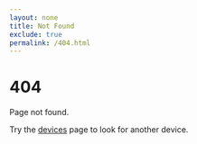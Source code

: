 ```yaml
---
layout: none
title: Not Found
exclude: true
permalink: /404.html
---
```


# 404

Page not found.

Try the <a href="https://twrp.me/Devices">devices</a> page to look for another device.
